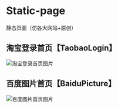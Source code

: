 # Static-page
静态页面（仿各大网站+原创）
## 淘宝登录首页【TaobaoLogin】
![淘宝登录首页图片](https://github.com/C-XingM/Static-page/blob/master/TaobaoLogin/%E6%B7%98%E5%AE%9D%E7%99%BB%E5%BD%95%E9%A6%96%E9%A1%B5.png)
## 百度图片首页【BaiduPicture】
![百度图片首页图片](https://github.com/C-XingM/Static-page/blob/master/BaiduPicture/%E7%99%BE%E5%BA%A6%E5%9B%BE%E7%89%87%E9%A6%96%E9%A1%B5.png)

